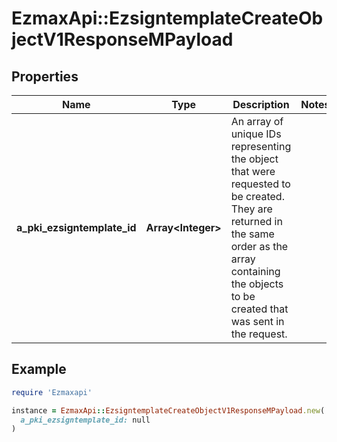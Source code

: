 # EzmaxApi::EzsigntemplateCreateObjectV1ResponseMPayload

## Properties

| Name | Type | Description | Notes |
| ---- | ---- | ----------- | ----- |
| **a_pki_ezsigntemplate_id** | **Array&lt;Integer&gt;** | An array of unique IDs representing the object that were requested to be created.  They are returned in the same order as the array containing the objects to be created that was sent in the request. |  |

## Example

```ruby
require 'Ezmaxapi'

instance = EzmaxApi::EzsigntemplateCreateObjectV1ResponseMPayload.new(
  a_pki_ezsigntemplate_id: null
)
```


